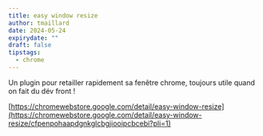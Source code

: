 ```yaml
---
title: easy window resize
author: tmaillard
date: 2024-05-24
expirydate: ""
draft: false
tipstags:
  - chrome
---
```

Un plugin pour retailler rapidement sa fenêtre chrome, toujours utile quand on fait du dév front !

[https://chromewebstore.google.com/detail/easy-window-resize](https://chromewebstore.google.com/detail/easy-window-resize/cfpenpohaapdgnkglcbgjiooipcbcebi?pli=1)
